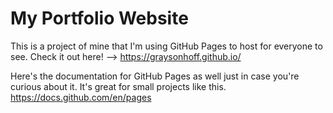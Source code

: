 # My Portfolio Website
This is a project of mine that I'm using GitHub Pages to host for everyone to see. Check it out here! --> https://graysonhoff.github.io/

Here's the documentation for GitHub Pages as well just in case you're curious about it. It's great for small projects like this.
https://docs.github.com/en/pages
